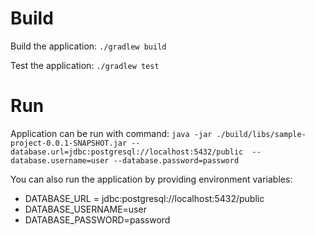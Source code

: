 # Build

Build the application: `./gradlew build`

Test the application: `./gradlew test` 

# Run

Application can be run with command: `java -jar ./build/libs/sample-project-0.0.1-SNAPSHOT.jar --database.url=jdbc:postgresql://localhost:5432/public  --database.username=user --database.password=password`

You can also run the application by providing environment variables:
- DATABASE_URL = jdbc:postgresql://localhost:5432/public
- DATABASE_USERNAME=user
- DATABASE_PASSWORD=password
